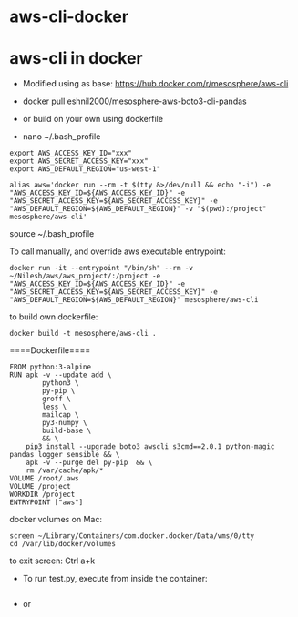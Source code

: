 # aws-cli-docker

# aws-cli in docker
* Modified using as base: https://hub.docker.com/r/mesosphere/aws-cli

* docker pull eshnil2000/mesosphere-aws-boto3-cli-pandas

* or build on your own using dockerfile
* nano ~/.bash_profile
```
export AWS_ACCESS_KEY_ID="xxx"
export AWS_SECRET_ACCESS_KEY="xxx"
export AWS_DEFAULT_REGION="us-west-1"

alias aws='docker run --rm -t $(tty &>/dev/null && echo "-i") -e "AWS_ACCESS_KEY_ID=${AWS_ACCESS_KEY_ID}" -e "AWS_SECRET_ACCESS_KEY=${AWS_SECRET_ACCESS_KEY}" -e "AWS_DEFAULT_REGION=${AWS_DEFAULT_REGION}" -v "$(pwd):/project" mesosphere/aws-cli'
```
source ~/.bash_profile

To call manually, and override aws executable entrypoint: 
```
docker run -it --entrypoint "/bin/sh" --rm -v ~/Nilesh/aws/aws_project/:/project -e "AWS_ACCESS_KEY_ID=${AWS_ACCESS_KEY_ID}" -e "AWS_SECRET_ACCESS_KEY=${AWS_SECRET_ACCESS_KEY}" -e "AWS_DEFAULT_REGION=${AWS_DEFAULT_REGION}" mesosphere/aws-cli
```
to build own dockerfile:
```
docker build -t mesosphere/aws-cli .
```
====Dockerfile====
```
FROM python:3-alpine
RUN apk -v --update add \
        python3 \
        py-pip \
        groff \
        less \
        mailcap \
        py3-numpy \
        build-base \
        && \
    pip3 install --upgrade boto3 awscli s3cmd==2.0.1 python-magic pandas logger sensible && \
    apk -v --purge del py-pip  && \
    rm /var/cache/apk/*
VOLUME /root/.aws
VOLUME /project
WORKDIR /project
ENTRYPOINT ["aws"]
```
docker volumes on Mac:
```
screen ~/Library/Containers/com.docker.docker/Data/vms/0/tty
cd /var/lib/docker/volumes
```
to exit screen: Ctrl a+k

* To run test.py, execute from inside the container:
```python3.7 test.py 
```
* or 
```./test.py
